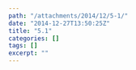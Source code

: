 ```yaml
---
path: "/attachments/2014/12/5-1/"
date: "2014-12-27T13:50:25Z"
title: "5.1"
categories: []
tags: []
excerpt: ""
---
```


